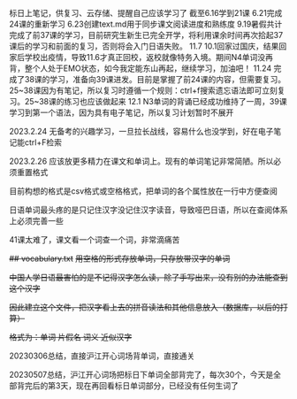 标日上笔记，供复习、云存储、提醒自己应该学习了
截至6.16学到21课
6.21完成24课的重新学习
6.23创建text.md用于同步课文阅读进度和熟练度
9.19暑假共计完成了前37课的学习，目前研究生新生已完全开学，将利用课余时间再次拾起37课后的学习和前面的复习，否则将会入门日语失败。
11.7 10.1回家过国庆，结果回家后学校出疫情，导致11.6才真正回校，返校就像特务入境。期间N4单词没再背，整个人处于EMO状态，如今我定能东山再起，继续学习，加油吧！
11.24 完成了38课的学习，准备向39课进发。目前是掌握了前24课的内容，但需要复习。25~38课因为有笔记，所以复习时遵循一个规则：ctrl+f搜索遗忘语法即可立刻复习。25~38课的练习也应该做起来
12.1 N3单词的背诵已经成功维持了一周，39课学习到第一个语法，因为具有电子笔记，所以复习计划暂时不展开

2023.2.24 无备考的兴趣学习，一旦拉长战线，容易什么也没学到，好在电子笔记能ctrl+F检索

2023.2.26 应该放更多精力在课文和单词上。现有的单词笔记非常简陋。所以必须重置格式

目前构想的格式是csv格式或空格格式，把单词的各个属性放在一行中方便查阅

日语单词最头疼的是只记住汉字没记住汉字读音，导致哑巴日语，所以在查阅体系上必须完善一些

41课太难了，课文看一个词查一个词，非常滴痛苦

~~## vocabulary.txt~~
~~用空格的形式存放单词，只存放带汉字的单词~~

~~中国人学日语最害怕的是不记得汉字怎么读，除了手写出来，没有别的办法能查到这个汉字~~

~~因此建立这个文件，把汉字看上去的拼音读法和其他信息放入（数据库，以后的打算）~~

~~格式为：单词 片假名 词义 近似汉字~~

20230306总结，直接沪江开心词场背单词，直接通关

20230507总结，沪江开心词场把标日下单词全部背完了，每次30个，今天是全部背完后的第3天，现在再回看标日单词部分，已经没有任何生词了